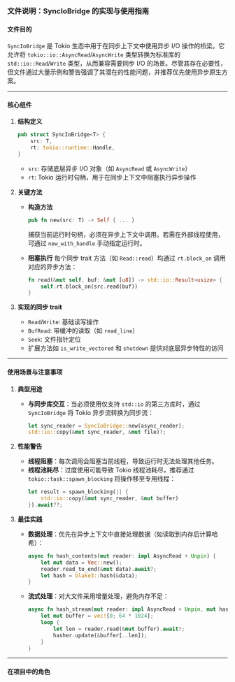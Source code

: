 ### 文件说明：SyncIoBridge 的实现与使用指南

#### 文件目的
`SyncIoBridge` 是 Tokio 生态中用于在同步上下文中使用异步 I/O 操作的桥梁。它允许将 `tokio::io::AsyncRead`/`AsyncWrite` 类型转换为标准库的 `std::io::Read`/`Write` 类型，从而兼容需要同步 I/O 的场景。尽管其存在必要性，但文件通过大量示例和警告强调了其潜在的性能问题，并推荐优先使用异步原生方案。

---

#### 核心组件
1. **结构定义**
   ```rust
   pub struct SyncIoBridge<T> {
       src: T,
       rt: tokio::runtime::Handle,
   }
   ```
   - `src`: 存储底层异步 I/O 对象（如 `AsyncRead` 或 `AsyncWrite`）
   - `rt`: Tokio 运行时句柄，用于在同步上下文中阻塞执行异步操作

2. **关键方法**
   - **构造方法**
     ```rust
     pub fn new(src: T) -> Self { ... }
     ```
     捕获当前运行时句柄，必须在异步上下文中调用。若需在外部线程使用，可通过 `new_with_handle` 手动指定运行时。

   - **阻塞执行**
     每个同步 trait 方法（如 `Read::read`）均通过 `rt.block_on` 调用对应的异步方法：
     ```rust
     fn read(&mut self, buf: &mut [u8]) -> std::io::Result<usize> {
         self.rt.block_on(src.read(buf))
     }
     ```

3. **实现的同步 trait**
   - `Read`/`Write`: 基础读写操作
   - `BufRead`: 带缓冲的读取（如 `read_line`）
   - `Seek`: 文件指针定位
   - 扩展方法如 `is_write_vectored` 和 `shutdown` 提供对底层异步特性的访问

---

#### 使用场景与注意事项
1. **典型用途**
   - **与同步库交互**：当必须使用仅支持 `std::io` 的第三方库时，通过 `SyncIoBridge` 将 Tokio 异步流转换为同步流：
     ```rust
     let sync_reader = SyncIoBridge::new(async_reader);
     std::io::copy(&mut sync_reader, &mut file)?;
     ```

2. **性能警告**
   - **线程阻塞**：每次调用会阻塞当前线程，导致运行时无法处理其他任务。
   - **线程池耗尽**：过度使用可能导致 Tokio 线程池耗尽，推荐通过 `tokio::task::spawn_blocking` 将操作移至专用线程：
     ```rust
     let result = spawn_blocking(|| {
         std::io::copy(&mut sync_reader, &mut buffer)
     }).await??;
     ```

3. **最佳实践**
   - **数据处理**：优先在异步上下文中直接处理数据（如读取到内存后计算哈希）：
     ```rust
     async fn hash_contents(mut reader: impl AsyncRead + Unpin) {
         let mut data = Vec::new();
         reader.read_to_end(&mut data).await?;
         let hash = blake3::hash(&data);
     }
     ```
   - **流式处理**：对大文件采用增量处理，避免内存不足：
     ```rust
     async fn hash_stream(mut reader: impl AsyncRead + Unpin, mut hasher: Hasher) {
         let mut buffer = vec![0; 64 * 1024];
         loop {
             let len = reader.read(&mut buffer).await?;
             hasher.update(&buffer[..len]);
         }
     }
     ```

---

#### 在项目中的角色